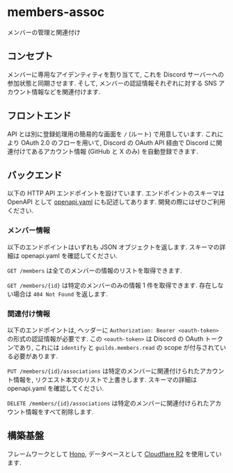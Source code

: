 # members-assoc

メンバーの管理と関連付け

## コンセプト

メンバーに専用なアイデンティティを割り当てて, これを Discord サーバーへの参加状態と同期させます. そして, メンバーの認証情報それぞれに対する SNS アカウント情報などを関連付けます.

## フロントエンド

API とは別に登録処理用の簡易的な画面を `/` (ルート) で用意しています. これにより OAuth 2.0 のフローを用いて, Discord の OAuth API 経由で Discord に関連付けてあるアカウント情報 (GitHub と X のみ) を自動登録できます.

## バックエンド

以下の HTTP API エンドポイントを設けています. エンドポイントのスキーマは OpenAPI として [openapi.yaml](./openapi.yaml) にも記述してあります. 開発の際にはぜひご利用ください.

### メンバー情報

以下のエンドポイントはいずれも JSON オブジェクトを返します. スキーマの詳細は openapi.yaml を確認してください.

`GET /members` は全てのメンバーの情報のリストを取得できます.

`GET /members/{id}` は特定のメンバーのみの情報 1 件を取得できます. 存在しない場合は `404 Not Found` を返します.

### 関連付け情報

以下のエンドポイントは, ヘッダーに `Authorization: Bearer <oauth-token>` の形式の認証情報が必要です. この `<oauth-token>` は Discord の OAuth トークンであり, これには `identify` と `guilds.members.read` の scope が付与されている必要があります.

`PUT /members/{id}/associations` は特定のメンバーに関連付けられたアカウント情報を, リクエスト本文のリストで上書きします. スキーマの詳細は openapi.yaml を確認してください.

`DELETE /members/{id}/associations` は特定のメンバーに関連付けられたアカウント情報をすべて削除します.

## 構築基盤

フレームワークとして [Hono](https://hono.dev), データベースとして [Cloudflare R2](https://www.cloudflare.com/developer-platform/r2/) を使用しています.
